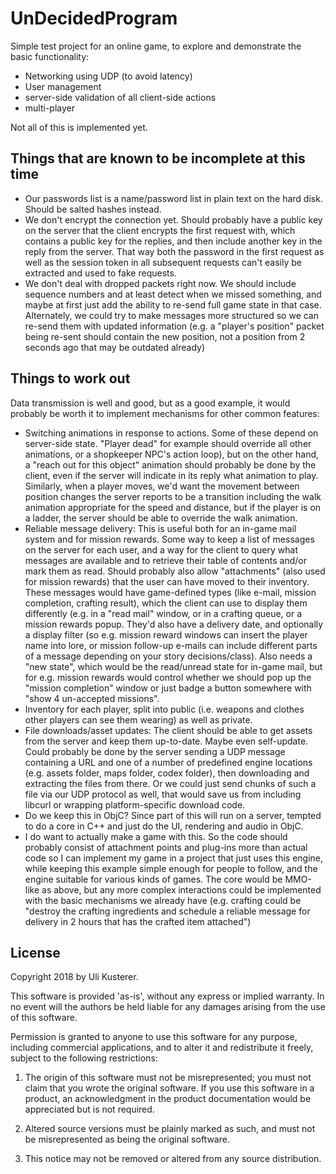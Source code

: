 #  UnDecidedProgram

Simple test project for an online game, to explore and demonstrate the basic functionality:

- Networking using UDP (to avoid latency)
- User management
- server-side validation of all client-side actions
- multi-player

Not all of this is implemented yet.

## Things that are known to be incomplete at this time

- Our passwords list is a name/password list in plain text on the hard disk. Should be salted hashes instead.
- We don't encrypt the connection yet. Should probably have a public key on the server that the client encrypts the first request with, which contains a public key for the replies, and then include another key in the reply from the server. That way both the password in the first request as well as the session token in all subsequent requests can't easily be extracted and used to fake requests.
- We don't deal with dropped packets right now. We should include sequence numbers and at least detect when we missed something, and maybe at first just add the ability to re-send full game state in that case. Alternately, we could try to make messages more structured so we can re-send them with updated information (e.g. a "player's position" packet being re-sent should contain the new position, not a position from 2 seconds ago that may be outdated already)

## Things to work out

Data transmission is well and good, but as a good example, it would probably be worth it to implement mechanisms for other common features:

- Switching animations in response to actions. Some of these depend on server-side state. "Player dead" for example should override all other animations, or a shopkeeper NPC's action loop), but on the other hand, a "reach out for this object" animation should probably be done by the client, even if the server will indicate in its reply what animation to play. Similarly, when a player moves, we'd want the movement between position changes the server reports to be a transition including the walk animation appropriate for the speed and distance, but if the player is on a ladder, the server should be able to override the walk animation.
- Reliable message delivery: This is useful both for an in-game mail system and for mission rewards. Some way to keep a list of messages on the server for each user, and a way for the client to query what messages are available and to retrieve their table of contents and/or mark them as read. Should probably also allow "attachments" (also used for mission rewards) that the user can have moved to their inventory. These messages would have game-defined types (like e-mail, mission completion, crafting result), which the client can use to display them differently (e.g. in a "read mail" window, or in a crafting queue, or a mission rewards popup. They'd also have a delivery date, and optionally a display filter (so e.g. mission reward windows can insert the player name into lore, or mission follow-up e-mails can include different parts of a message depending on your story decisions/class). Also needs a "new state", which would be the read/unread state for in-game mail, but for e.g. mission rewards would control whether we should pop up the "mission completion" window or just badge a button somewhere with "show 4 un-accepted missions".
 - Inventory for each player, split into public (i.e. weapons and clothes other players can see them wearing) as well as private.
 - File downloads/asset updates: The client should be able to get assets from the server and keep them up-to-date. Maybe even self-update. Could probably be done by the server sending a UDP message containing a URL and one of a number of predefined engine locations (e.g. assets folder, maps folder, codex folder), then downloading and extracting the files from there. Or we could just send chunks of such a file via our UDP protocol as well, that would save us from including libcurl or wrapping platform-specific download code.
 - Do we keep this in ObjC? Since part of this will run on a server, tempted to do a core in C++ and just do the UI, rendering and audio in ObjC.
 - I do want to actually make a game with this. So the code should probably consist of attachment points and plug-ins more than actual code so I can implement my game in a project that just uses this engine, while keeping this example simple enough for people to follow, and the engine suitable for various kinds of games. The core would be MMO-like as above, but any more complex interactions could be implemented with the basic mechanisms we already have (e.g. crafting could be "destroy the crafting ingredients and schedule a reliable message for delivery in 2 hours that has the crafted item attached")
 
 ## License
 
 Copyright 2018 by Uli Kusterer.
 
 This software is provided 'as-is', without any express or implied
 warranty. In no event will the authors be held liable for any damages
 arising from the use of this software.
 
 Permission is granted to anyone to use this software for any purpose,
 including commercial applications, and to alter it and redistribute it
 freely, subject to the following restrictions:
 
 1. The origin of this software must not be misrepresented; you must not
 claim that you wrote the original software. If you use this software
 in a product, an acknowledgment in the product documentation would be
 appreciated but is not required.
 
 2. Altered source versions must be plainly marked as such, and must not be
 misrepresented as being the original software.
 
 3. This notice may not be removed or altered from any source
 distribution.


 
